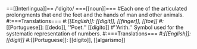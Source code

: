 ==[[Interlingua]]==
/'digito/
===[[noun]]===
#Each one of the articulated prolongments that end the feet and the hands of man and other animals.
#:===Translations===
#:*[[English]]: [[digit]], [[finger]], [[toe]]
#:*[[Portuguese]]: [[dedo]], ''Poet.'' [[dígito]]
#''Arith.'' Symbol used for the systematic representation of numbers.
#:===Translations===
#:*[[English]]: [[digit]]
#:*[[Portuguese]]: [[dígito]], [[algarismo]]